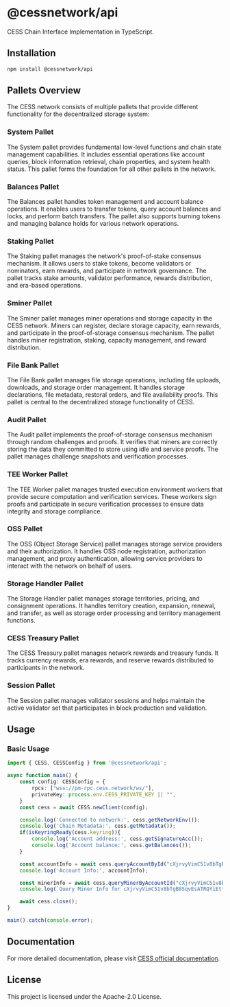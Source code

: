 # @cessnetwork/api

CESS Chain Interface Implementation in TypeScript.

## Installation

```bash
npm install @cessnetwork/api
```

## Pallets Overview

The CESS network consists of multiple pallets that provide different functionality for the decentralized storage system:

### System Pallet
The System pallet provides fundamental low-level functions and chain state management capabilities. It includes essential operations like account queries, block information retrieval, chain properties, and system health status. This pallet forms the foundation for all other pallets in the network.

### Balances Pallet
The Balances pallet handles token management and account balance operations. It enables users to transfer tokens, query account balances and locks, and perform batch transfers. The pallet also supports burning tokens and managing balance holds for various network operations.

### Staking Pallet
The Staking pallet manages the network's proof-of-stake consensus mechanism. It allows users to stake tokens, become validators or nominators, earn rewards, and participate in network governance. The pallet tracks stake amounts, validator performance, rewards distribution, and era-based operations.

### Sminer Pallet
The Sminer pallet manages miner operations and storage capacity in the CESS network. Miners can register, declare storage capacity, earn rewards, and participate in the proof-of-storage consensus mechanism. The pallet handles miner registration, staking, capacity management, and reward distribution.

### File Bank Pallet
The File Bank pallet manages file storage operations, including file uploads, downloads, and storage order management. It handles storage declarations, file metadata, restoral orders, and file availability proofs. This pallet is central to the decentralized storage functionality of CESS.

### Audit Pallet
The Audit pallet implements the proof-of-storage consensus mechanism through random challenges and proofs. It verifies that miners are correctly storing the data they committed to store using idle and service proofs. The pallet manages challenge snapshots and verification processes.

### TEE Worker Pallet
The TEE Worker pallet manages trusted execution environment workers that provide secure computation and verification services. These workers sign proofs and participate in secure verification processes to ensure data integrity and storage compliance.

### OSS Pallet
The OSS (Object Storage Service) pallet manages storage service providers and their authorization. It handles OSS node registration, authorization management, and proxy authentication, allowing service providers to interact with the network on behalf of users.

### Storage Handler Pallet
The Storage Handler pallet manages storage territories, pricing, and consignment operations. It handles territory creation, expansion, renewal, and transfer, as well as storage order processing and territory management functions.

### CESS Treasury Pallet
The CESS Treasury pallet manages network rewards and treasury funds. It tracks currency rewards, era rewards, and reserve rewards distributed to participants in the network.

### Session Pallet
The Session pallet manages validator sessions and helps maintain the active validator set that participates in block production and validation.

## Usage

### Basic Usage
```typescript
import { CESS, CESSConfig } from '@cessnetwork/api';

async function main() {
    const config: CESSConfig = {
        rpcs: ["wss://pm-rpc.cess.network/ws/"],
        privateKey: process.env.CESS_PRIVATE_KEY || "",
    }
    const cess = await CESS.newClient(config);

    console.log('Connected to network:', cess.getNetworkEnv());
    console.log('Chain Metadata:', cess.getMetadata());
    if(isKeyringReady(cess.keyring)){
        console.log('Account address:', cess.getSignatureAcc());
        console.log('Account balance:', cess.getBalances());
    }

    const accountInfo = await cess.queryAccountById("cXjrvyVimC51v8bTgB8SqvEsATRQYiEttYS8pRWDEjcurmvTS");
    console.log('Account Info:', accountInfo);

    const minerInfo = await cess.queryMinerByAccountId("cXjrvyVimC51v8bTgB8SqvEsATRQYiEttYS8pRWDEjcurmvTS");
    console.log(`Query Miner Info for cXjrvyVimC51v8bTgB8SqvEsATRQYiEttYS8pRWDEjcurmvTS result:`, minerInfo);

    await cess.close();
}

main().catch(console.error);
```

## Documentation

For more detailed documentation, please visit [CESS official documentation](https://doc.cess.network/developer/cess-sdk/javascript-sdk).

## License

This project is licensed under the Apache-2.0 License.
